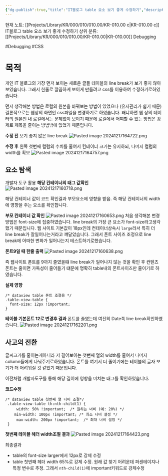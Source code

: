 ```yaml
---
{"dg-publish":true,"title":"IT블로그 table 요소 보기 좋게 수정하기","description":"IT블로그의 대문의 table 태그에 line break가 일어나면서 이를 해결하는 과정을 기록한 글입니다. 처음에는  단순히 font-size를 줄이고자 영향을 미치는 컨테이너를 찾고, 부모를 찾고 변수를 찾아 수정했습니다. 하지만 line break가 고쳐지지않아 테이블 첫번쨰 열의 width를 줄이는 방법을 통해 해결했습니다.","permalink":"/projects/library/kr/000/010/010-00/kr-010-00-c/","dgPassFrontmatter":true,"noteIcon":"0","created":"2024-12-20T18:04:24.353+09:00","updated":"2024-12-26T15:57:19.796+09:00"}
---
```


현재 노트: [[Projects/Library/KR/000/010/010.00/KR-010.00 c\|KR-010.00 c]] IT블로그 table 요소 보기 좋게 수정하기
상위 분류: [[Projects/Library/KR/000/010/010.00/KR-010.00\|KR-010.00]] Debugging

#Debugging  #CSS 

# 목적
개인 IT 블로그의 가장 먼저 보이는 새로운 글들 테이블의 line break가 보기 좋지 않아보였습니다. 그래서 한줄로 깔끔하게 보이게 만들려고 css를 이용하여 수정하기로하였습니다.


먼저 생각해본 방법은 로컬의 원본을 바꿔보는 방법이 있었으나 (유지관리가 쉽기 때문) 결론적으로는 웹상의 화면인 css파일을 변경하기로 하였습니다.
왜냐하면 웹 상의 데이터의 원본인 내 로컬에서는 문제없이 보이기 때문에 로컬에서 어찌할 수 있는 방법은 강제로 제목을 줄이는 방법밖에 없었기 때문입니다.

**수정 전**
보기 좋지 않은 line break
![Pasted image 20241217164722.png](/img/user/images/Pasted%20image%2020241217164722.png)

**수정 후**
왼쪽 첫번째 컬럼의 수치를 줄여서 컨테이너 크기는 유지하되, 나머지 컬럼의 width를 확보
![Pasted image 20241217164757.png](/img/user/images/Pasted%20image%2020241217164757.png)

## 요소 탐색
개발자 도구 활용
**해당 컨테이너의 태그 값확인**
![Pasted image 20241217160718.png](/img/user/images/Pasted%20image%2020241217160718.png)

해당 컨테이너 값이 코드 확인결과 부모요소에 영향을 받음.
즉 해당 컨테이너의 width에 영향을 주는 요소를 확인합니다.

**부모 컨테이너 값 확인**
![Pasted image 20241217160653.png](/img/user/images/Pasted%20image%2020241217160653.png)
처음 생각해본 변경방법은 font-size에 집중하였습니다.  line break의 가장 큰 요소가 font-size라고생각했기 때문입니다.
웹 사이트 기본값이 18px인데 컨테이너상속시 `large`라서 특히 더 line break가 잘일어나는거라고 꺠달았습니다. 그래서 폰트 사이즈 조정으로 line break에 어떠한 변화가 일어나는지 테스트하기로했습니다.

**폰트9일 때 한줄 출력**
![Pasted image 20241217160638.png](/img/user/images/Pasted%20image%2020241217160638.png)

즉 웹사이트 폰트를 9까지 줄였을떄 line break가 일어나지 않는 것을 확인 후 컨텐츠 폰트는 줄이면 가독성이 줄어들기 떄문에 명확히 table내의 폰트사이즈만 줄이기로 하였습니다.

**실제 영향**
```
/* dataview table 폰트 조절용 */
.table-view-table {
  font-size: 12px !important;
}
```

**테이블 기본폰트 12로 변경후 결과**
폰트를 줄였는데 여전히 Date쪽 line break확인하였습니다.
![Pasted image 20241217162201.png](/img/user/images/Pasted%20image%2020241217162201.png)

## 사고의 전환
글씨크기를 줄이는게아니라 저 길어보이는 첫뻔째 열의 width를 줄여서 나머지 column들에게 나눠주기로하였습니다. 폰트를 여기서 더 줄이기에는 테이블의 글자 보기가 더 어려워질 것 같았기 때문입니다.

이전처럼 개발자도구를 통해 해당 길이에 영향을 미치는 태그를 확인하였습니다.

**코드수정**
```
/* dataview table 첫번째 열 너비 조절*/
 .table-view-table th:nth-child(1) {
     width: 50% !important;  /* 원하는 너비 (예: 20%) */
    min-width: 100px !important; /* 최소 너비 설정 */
     max-width: 200px !important;  /* 최대 너비 설정 */
 }
```

**첫번째 테이블 헤더 width조절 결과**
![Pasted image 20241217164423.png](/img/user/images/Pasted%20image%2020241217164423.png)

최종결과
- table의 font-size larger에서  12px로 강제 수정
- table 첫번째 헤더 width 65%로 강제 수정. 원래 값 찾기 어려운데 퍼센테이지나 특정 변수로 추정. 그래서 `nth-child(1)`에 important키워드로 강제수정

